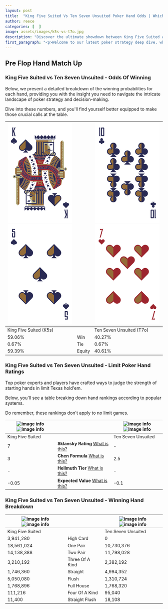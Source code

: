 ```yaml
---
layout: post
title:  "King Five Suited Vs Ten Seven Unsuited Poker Hand Odds | Which Is The Better Hand In Poker? A Complete Guide"
author: reece
categories: [  ]
image: assets/images/k5s-vs-t7o.jpg
description: "Discover the ultimate showdown between King Five Suited and Ten Seven Unsuited in poker! Uncover the odds, strategies, and scenarios where one hand triumphs over the other. Get ready to up your poker game with this thrilling analysis."
first_paragraph: "<p>Welcome to our latest poker strategy deep dive, where we're pitting two distinct hands against each other in a high-stakes showdown: King Five Suited vs Ten Seven Unsuited.</p><p>In the dynamic world of poker, every decision counts, and knowing which hand holds the upper hand is key to your success at the table.</p><p>In this article, we'll dissect these two hands, explore the scenarios where one dominates the other, and equip you with the knowledge to make strategic choices that can tip the odds in your favor.</p><p>Get ready to unravel the intriguing dynamics of these poker hands and elevate your game to new heights.</p>"
---
```




[comment]: # (sp0)

## Pre Flop Hand Match Up

<div class="table hand-ratings" markdown="1"> 



### King Five Suited vs Ten Seven Unsuited - Odds Of Winning

Below, we present a detailed breakdown of the winning probabilities for each hand, providing you with the insight you need to navigate the intricate landscape of poker strategy and decision-making. 

Dive into these numbers, and you'll find yourself better equipped to make those crucial calls at the table.


    
| ![image info](assets/images/hand1/k.png) ![image info](assets/images/hand1/5.png) |  | ![image info](assets/images/hand2/t.png) ![image info](assets/images/hand2/7o.png) |
| -------- | -------- | -------- |
| King Five Suited (K5s) |  | Ten Seven Unsuited (T7o) |
| 59.06% | Win | 40.27% |
| 0.67% | Tie | 0.67% |
| 59.39% | Equity | 40.61% |




[comment]: # (sp1)



### King Five Suited vs Ten Seven Unsuited - Limit Poker Hand Ratings

Top poker experts and players have crafted ways to judge the strength of starting hands in limit Texas hold'em. 

Below, you'll see a table breaking down hand rankings according to popular systems. 

Do remember, these rankings don't apply to no limit games.


    
| ![image info](https://www.riverpairs.com/assets/images/hand1/k.png) ![image info](https://www.riverpairs.com/assets/images/hand1/5.png) |  | ![image info](https://www.riverpairs.com/assets/images/hand2/t.png) ![image info](https://www.riverpairs.com/assets/images/hand2/7o.png) |
| -------- | -------- | -------- |
| King Five Suited |  | Ten Seven Unsuited |
| 7 | **Sklansky Rating** [What is this?](/sklansky-rating-explained) | - |
| 3 | **Chen Formula** [What is this?](/chen-formula-explained) | 2.5 |
| - | **Hellmuth Tier** [What is this?](/Hellmuth-tier-explained) | - |
| -0.05 | **Expected Value** [What is this?](/expected-value-explained) | -0.1 |




[comment]: # (sp2)



### King Five Suited vs Ten Seven Unsuited - Winning Hand Breakdown


    
| ![image info](https://www.riverpairs.com/assets/images/hand1/k.png) ![image info](https://www.riverpairs.com/assets/images/hand1/5.png) |  | ![image info](https://www.riverpairs.com/assets/images/hand2/t.png) ![image info](https://www.riverpairs.com/assets/images/hand2/7o.png) |
| -------- | -------- | -------- |
| King Five Suited |  | Ten Seven Unsuited |
| 3,941,280 | High Card | 0 |
| 18,561,024 | One Pair | 10,730,376 |
| 14,138,388 | Two Pair | 11,798,028 |
| 3,210,192 | Three Of A Kind | 2,382,192 |
| 1,746,360 | Straight | 4,994,352 |
| 5,050,080 | Flush | 1,310,724 |
| 1,768,896 | Full House | 1,768,320 |
| 111,216 | Four Of A Kind | 95,040 |
| 11,400 | Straight Flush | 18,108 |




[comment]: # (sp3)



</div>

[comment]: # (sp4)



[comment]: # (sp5)

